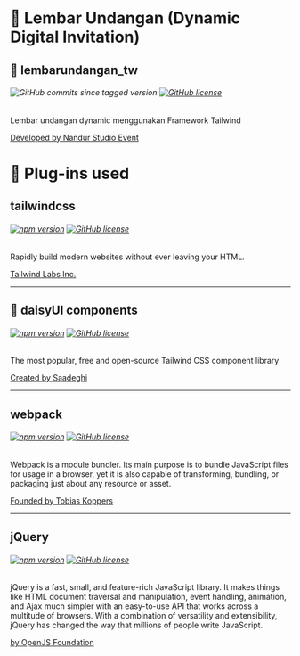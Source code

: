 # 📜 Lembar Undangan (Dynamic Digital Invitation)

## 📱 lembarundangan_tw

###### ![GitHub commits since tagged version](https://img.shields.io/github/commits-since/nandur93/lembarundangan_tw/v1.0.0/main) [![GitHub license](https://img.shields.io/github/license/nandur93/lembarundangan_tw)](https://github.com/nandur93/lembarundangan_tw/blob/main/LICENSE)

Lembar undangan dynamic menggunakan Framework Tailwind

[Developed by Nandur Studio Event](https://github.com/nandur93)

# 🔌 Plug-ins used

## tailwindcss

###### [![npm version](https://badge.fury.io/js/tailwindcss.svg)](//npmjs.com/package/tailwindcss) [![GitHub license](https://img.shields.io/github/license/tailwindlabs/tailwindcss)](https://github.com/tailwindlabs/tailwindcss/blob/master/LICENSE)

Rapidly build modern websites without ever leaving your HTML.

[Tailwind Labs Inc.](https://github.com/tailwindlabs/tailwindcss)

___

## 🌻 daisyUI components 

###### [![npm version](https://badge.fury.io/js/daisyui.svg)](//npmjs.com/package/daisyui) [![GitHub license](https://img.shields.io/github/license/saadeghi/daisyui)](https://github.com/saadeghi/daisyui/blob/master/LICENSE)

The most popular, free and open-source
Tailwind CSS component library

[Created by Saadeghi](https://github.com/saadeghi/daisyui)

___

## webpack

###### [![npm version](https://badge.fury.io/js/webpack.svg)](//npmjs.com/package/webpack) [![GitHub license](https://img.shields.io/github/license/webpack/webpack)](https://github.com/webpack/webpack/blob/main/LICENSE)

Webpack is a module bundler. Its main purpose is to bundle JavaScript files for usage in a browser, yet it is also capable of transforming, bundling, or packaging just about any resource or asset.

[Founded by Tobias Koppers](https://github.com/sokra)

___

## jQuery

###### [![npm version](https://badge.fury.io/js/jquery.svg)](//npmjs.com/package/jquery) [![GitHub license](https://img.shields.io/github/license/jquery/jquery)](https://github.com/jquery/jquery/blob/main/LICENSE)

jQuery is a fast, small, and feature-rich JavaScript library. It makes things like HTML document traversal and manipulation, event handling, animation, and Ajax much simpler with an easy-to-use API that works across a multitude of browsers. With a combination of versatility and extensibility, jQuery has changed the way that millions of people write JavaScript.

[by OpenJS Foundation](https://openjsf.org/)